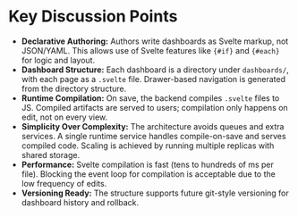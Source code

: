 # Key Discussion Points

- **Declarative Authoring:** Authors write dashboards as Svelte markup, not JSON/YAML. This allows use of Svelte features like `{#if}` and `{#each}` for logic and layout.
- **Dashboard Structure:** Each dashboard is a directory under `dashboards/`, with each page as a `.svelte` file. Drawer-based navigation is generated from the directory structure.
- **Runtime Compilation:** On save, the backend compiles `.svelte` files to JS. Compiled artifacts are served to users; compilation only happens on edit, not on every view.
- **Simplicity Over Complexity:** The architecture avoids queues and extra services. A single runtime service handles compile-on-save and serves compiled code. Scaling is achieved by running multiple replicas with shared storage.
- **Performance:** Svelte compilation is fast (tens to hundreds of ms per file). Blocking the event loop for compilation is acceptable due to the low frequency of edits.
- **Versioning Ready:** The structure supports future git-style versioning for dashboard history and rollback.

